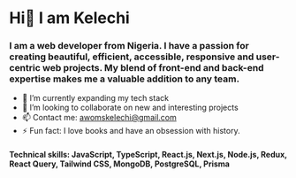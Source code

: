 # Hi👋 I am Kelechi

### I am a web developer from Nigeria. I have a passion for creating beautiful, efficient, accessible, responsive and user-centric web projects. My blend of front-end and back-end expertise makes me a valuable addition to any team.


- 🔭 I’m currently expanding my tech stack
- 👯 I’m looking to collaborate on new and interesting projects
- 📫 Contact me: awomskelechi@gmail.com
- ⚡ Fun fact: I love books and have an obsession with history. 

#### Technical skills: JavaScript, TypeScript, React.js, Next.js, Node.js, Redux, React Query, Tailwind CSS, MongoDB, PostgreSQL, Prisma
